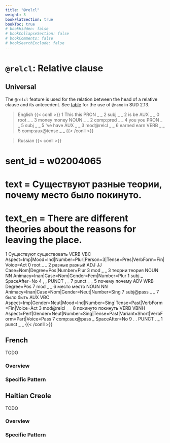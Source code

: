 ```yaml
---
title: "@relcl"
weight: 3
bookFlatSection: true
bookToc: true
# bookHidden: false
# bookCollapseSection: false
# bookComments: false
# bookSearchExclude: false
---
```

# `@relcl`: Relative clause

## Universal

The `@relcl` feature is used for the relation between the head of a relative clause and its antecedent.
See [table](https://tables.grew.fr/?data=sud_deps/DEPS&cols=@relcl) for the use of `@name` in SUD 2.13.

> English 
{{< conll >}}
1	This	this	PRON	_	_	2	subj	_	_
2	is	be	AUX	_	_	0	root	_	_
3	money	money	NOUN	_	_	2	comp:pred	_	_
4	you	you	PRON	_	_	5	subj	_	_
5	've	have	AUX	_	_	3	mod@relcl	_	_
6	earned	earn	VERB	_	_	5	comp:aux@tense	_	_
{{< /conll >}}

> Russian
{{< conll >}}
# sent_id = w02004065
# text = Существуют разные теории, почему место было покинуто.
# text_en = There are different theories about the reasons for leaving the place.
1	Существуют	существовать	VERB	VBC	Aspect=Imp|Mood=Ind|Number=Plur|Person=3|Tense=Pres|VerbForm=Fin|Voice=Act	0	root	_	_
2	разные	разный	ADJ	JJ	Case=Nom|Degree=Pos|Number=Plur	3	mod	_	_
3	теории	теория	NOUN	NN	Animacy=Inan|Case=Nom|Gender=Fem|Number=Plur	1	subj	_	SpaceAfter=No
4	,	,	PUNCT	,	_	7	punct	_	_
5	почему	почему	ADV	WRB	Degree=Pos	7	mod	_	_
6	место	место	NOUN	NN	Animacy=Inan|Case=Nom|Gender=Neut|Number=Sing	7	subj@pass	_	_
7	было	быть	AUX	VBC	Aspect=Imp|Gender=Neut|Mood=Ind|Number=Sing|Tense=Past|VerbForm=Fin|Voice=Act	3	mod@relcl	_	_
8	покинуто	покинуть	VERB	VBNH	Aspect=Perf|Gender=Neut|Number=Sing|Tense=Past|Variant=Short|VerbForm=Part|Voice=Pass	7	comp:aux@pass	_	SpaceAfter=No
9	.	.	PUNCT	.	_	1	punct	_	_
{{< /conll >}}




## French

TODO
### Overview

### Specific Pattern




## Haitian Creole

TODO
### Overview

### Specific Pattern


